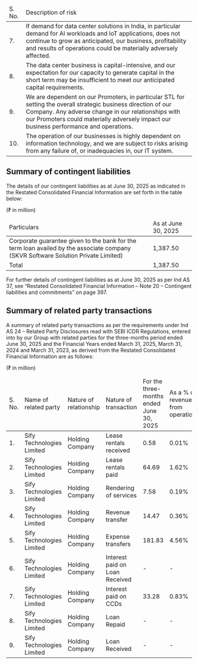 <table><thead><tr><td>S. No.</td><td>Description of risk</td></tr></thead><tbody><tr><td>7.</td><td>If demand for data center solutions in India, in particular demand for AI workloads and IoT applications, does not continue to grow as anticipated, our business, profitability and results of operations could be materially adversely affected.</td></tr><tr><td>8.</td><td>The data center business is capital-intensive, and our expectation for our capacity to generate capital in the short term may be insufficient to meet our anticipated capital requirements.</td></tr><tr><td>9.</td><td>We are dependent on our Promoters, in particular STL for setting the overall strategic business direction of our Company. Any adverse change in our relationships with our Promoters could materially adversely impact our business performance and operations.</td></tr><tr><td>10.</td><td>The operation of our businesses is highly dependent on information technology, and we are subject to risks arising from any failure of, or inadequacies in, our IT system.</td></tr></tbody></table>

## Summary of contingent liabilities

The details of our contingent liabilities as at June 30, 2025 as indicated in the Restated Consolidated Financial Information are set forth in the table below:

(₹ in million)

<table><thead><tr><td>Particulars</td><td>As at June 30, 2025</td></tr></thead><tbody><tr><td>Corporate guarantee given to the bank for the term loan availed by the associate company (SKVR Software Solution Private Limited)</td><td>1,387.50</td></tr><tr><td>Total</td><td>1,387.50</td></tr></tbody></table>

For further details of contingent liabilities as at June 30, 2025 as per Ind AS 37, see “Restated Consolidated Financial Information – Note 20 – Contingent liabilities and commitments” on page 397.

## Summary of related party transactions

A summary of related party transactions as per the requirements under Ind AS 24 – Related Party Disclosures read with SEBI ICDR Regulations, entered into by our Group with related parties for the three-months period ended June 30, 2025 and the Financial Years ended March 31, 2025, March 31, 2024 and March 31, 2023, as derived from the Restated Consolidated Financial Information are as follows:

(₹ in million)

<table><thead><tr><td>S. No.</td><td>Name of related party</td><td>Nature of relationship</td><td>Nature of transaction</td><td>For the three-months ended June 30, 2025</td><td>As a % of revenue from operations</td><td>For the year ended March 31, 2025</td><td>As a % of revenue from operations</td><td>For the year ended March 31, 2024</td><td>As a % of revenue from operations</td><td>For the year ended March 31, 2023</td><td>As a % of revenue from operations</td></tr></thead><tbody><tr><td>1.</td><td>Sify Technologies Limited</td><td>Holding Company</td><td>Lease rentals received</td><td>0.58</td><td>0.01%</td><td>2.03</td><td>0.01%</td><td>2.00</td><td>0.02%</td><td>2.03</td><td>0.02%</td></tr><tr><td>2.</td><td>Sify Technologies Limited</td><td>Holding Company</td><td>Lease rentals paid</td><td>64.69</td><td>1.62%</td><td>227.71</td><td>1.59%</td><td>236.20</td><td>2.12%</td><td>220.31</td><td>2.16%</td></tr><tr><td>3.</td><td>Sify Technologies Limited</td><td>Holding Company</td><td>Rendering of services</td><td>7.58</td><td>0.19%</td><td>30.34</td><td>0.21%</td><td>30.34</td><td>0.27%</td><td>30.34</td><td>0.30%</td></tr><tr><td>4.</td><td>Sify Technologies Limited</td><td>Holding Company</td><td>Revenue transfer</td><td>14.47</td><td>0.36%</td><td>118.90</td><td>0.83%</td><td>113.05</td><td>1.01%</td><td>105.41</td><td>1.03%</td></tr><tr><td>5.</td><td>Sify Technologies Limited</td><td>Holding Company</td><td>Expense transfers</td><td>181.83</td><td>4.56%</td><td>526.88</td><td>3.69%</td><td>427.34</td><td>3.84%</td><td>346.42</td><td>3.39%</td></tr><tr><td>6.</td><td>Sify Technologies Limited</td><td>Holding Company</td><td>Interest paid on Loan Received</td><td>-</td><td>-</td><td>13.40</td><td>0.09%</td><td>6.30</td><td>0.06%</td><td>7.33</td><td>0.07%</td></tr><tr><td>7.</td><td>Sify Technologies Limited</td><td>Holding Company</td><td>Interest paid on CCDs</td><td>33.28</td><td>0.83%</td><td>133.50</td><td>0.93%</td><td>133.50</td><td>1.20%</td><td>66.14</td><td>0.65%</td></tr><tr><td>8.</td><td>Sify Technologies Limited</td><td>Holding Company</td><td>Loan Repaid</td><td>-</td><td>-</td><td>208.00</td><td>1.46%</td><td>-</td><td>-</td><td>21.00</td><td>0.21%</td></tr><tr><td>9.</td><td>Sify Technologies Limited</td><td>Holding Company</td><td>Loan Received</td><td>-</td><td>-</td><td>-</td><td>-</td><td>-</td><td>-</td><td>10.00</td><td>0.10%</td></tr></tbody></table>
